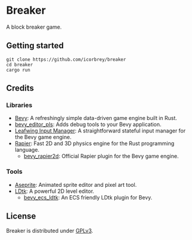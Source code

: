 # Breaker

A block breaker game.

## Getting started

```
git clone https://github.com/icorbrey/breaker
cd breaker
cargo run
```

## Credits

### Libraries

- [Bevy](https://bevyengine.com): A refreshingly simple data-driven game engine built in Rust.
- [bevy_editor_pls](https://github.com/jakobhellermann/bevy_editor_pls): Adds debug tools to your Bevy application.
- [Leafwing Input Manager](https://github.com/Leafwing-Studios/leafwing-input-manager): A straightforward stateful input manager for the Bevy game engine.
- [Rapier](https://rapier.rs): Fast 2D and 3D physics engine for the Rust programming language.
  - [bevy_rapier2d](https://github.com/dimforge/bevy_rapier): Official Rapier plugin for the Bevy game engine.

### Tools

- [Aseprite](https://www.aseprite.org/): Animated sprite editor and pixel art tool.
- [LDtk](https://ldtk.io): A powerful 2D level editor.
  - [bevy_ecs_ldtk](https://github.com/Trouv/bevy_ecs_ldtk): An ECS friendly LDtk plugin for Bevy.

## License

Breaker is distributed under [GPLv3](./LICENSE.md).

